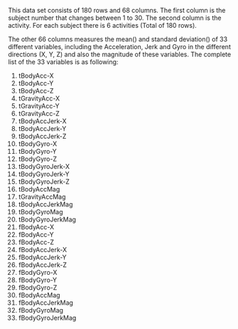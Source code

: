This data set consists of 180 rows and 68 columns. 
The first column is the subject number that changes between 1 to 30. The second column is the activity. For each subject there is 6 activities (Total of 180 rows).

The other 66 columns measures the mean() and standard deviation() of 33 different variables, including the Acceleration, Jerk and Gyro in the different directions (X, Y, Z) and also the magnitude of these variables.
The complete list of the 33 variables is as following:

1)  tBodyAcc-X
2)  tBodyAcc-Y
3)  tBodyAcc-Z
4)  tGravityAcc-X
5)  tGravityAcc-Y
6)  tGravityAcc-Z
7)  tBodyAccJerk-X
8)  tBodyAccJerk-Y
9)  tBodyAccJerk-Z
10) tBodyGyro-X
11) tBodyGyro-Y
12) tBodyGyro-Z
13) tBodyGyroJerk-X
14) tBodyGyroJerk-Y
15) tBodyGyroJerk-Z
16) tBodyAccMag
17) tGravityAccMag
18) tBodyAccJerkMag
19) tBodyGyroMag
20) tBodyGyroJerkMag
21) fBodyAcc-X
22) fBodyAcc-Y
23) fBodyAcc-Z
24) fBodyAccJerk-X
25) fBodyAccJerk-Y
26) fBodyAccJerk-Z
27) fBodyGyro-X
28) fBodyGyro-Y
29) fBodyGyro-Z
30) fBodyAccMag
31) fBodyAccJerkMag
32) fBodyGyroMag
33) fBodyGyroJerkMag


